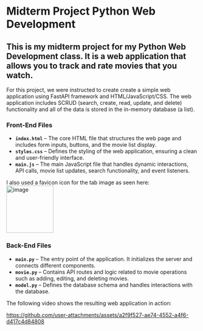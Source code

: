 # Midterm Project Python Web Development

## This is my midterm project for my Python Web Development class. It is a web application that allows you to track and rate movies that you watch. 

For this project, we were instructed to create create a simple web application using FastAPI framework and HTML/JavaScript/CSS. The web application includes SCRUD (search, create, read, update, and delete) functionality and all of the data is stored in the in-memory database (a list). 

### Front-End Files  
- **`index.html`** – The core HTML file that structures the web page and includes form inputs, buttons, and the movie list display.  
- **`styles.css`** – Defines the styling of the web application, ensuring a clean and user-friendly interface.  
- **`main.js`** – The main JavaScript file that handles dynamic interactions, API calls, movie list updates, search functionality, and event listeners.  

I also used a favicon icon for the tab image as seen here: 
<img width="124" alt="image" src="https://github.com/user-attachments/assets/1b1e5e3c-73b1-4ce3-97b5-5429bf080f42" />

### Back-End Files 
- **`main.py`** – The entry point of the application. It initializes the server and connects different components.  
- **`movie.py`** – Contains API routes and logic related to movie operations such as adding, editing, and deleting movies.  
- **`model.py`** – Defines the database schema and handles interactions with the database.  

The following video shows the resulting web application in action:

https://github.com/user-attachments/assets/a2f9f527-ae74-4552-a4f6-d417c4d84808

